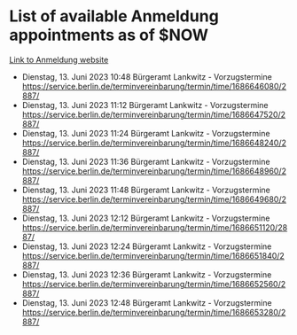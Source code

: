 # List of available Anmeldung appointments as of $NOW
[Link to Anmeldung website](https://service.berlin.de/terminvereinbarung/termin/tag.php?termin=1&anliegen[]=120686&dienstleisterlist=122210,122217,327316,122219,327312,122227,327314,122231,327346,122243,327348,122254,122252,329742,122260,329745,122262,329748,122271,327278,122273,327274,122277,327276,330436,122280,327294,122282,327290,122284,327292,122291,327270,122285,327266,122286,327264,122296,327268,150230,329760,122297,327286,122294,327284,122312,329763,122314,329775,122304,327330,122311,327334,122309,327332,317869,122281,327352,122279,329772,122283,122276,327324,122274,327326,122267,329766,122246,327318,122251,327320,122257,327322,122208,327298,122226,327300&herkunft=http%3A%2F%2Fservice.berlin.de%2Fdienstleistung%2F120686%2F)
- Dienstag, 13. Juni 2023 10:48 Bürgeramt Lankwitz - Vorzugstermine https://service.berlin.de/terminvereinbarung/termin/time/1686646080/2887/
- Dienstag, 13. Juni 2023 11:12 Bürgeramt Lankwitz - Vorzugstermine https://service.berlin.de/terminvereinbarung/termin/time/1686647520/2887/
- Dienstag, 13. Juni 2023 11:24 Bürgeramt Lankwitz - Vorzugstermine https://service.berlin.de/terminvereinbarung/termin/time/1686648240/2887/
- Dienstag, 13. Juni 2023 11:36 Bürgeramt Lankwitz - Vorzugstermine https://service.berlin.de/terminvereinbarung/termin/time/1686648960/2887/
- Dienstag, 13. Juni 2023 11:48 Bürgeramt Lankwitz - Vorzugstermine https://service.berlin.de/terminvereinbarung/termin/time/1686649680/2887/
- Dienstag, 13. Juni 2023 12:12 Bürgeramt Lankwitz - Vorzugstermine https://service.berlin.de/terminvereinbarung/termin/time/1686651120/2887/
- Dienstag, 13. Juni 2023 12:24 Bürgeramt Lankwitz - Vorzugstermine https://service.berlin.de/terminvereinbarung/termin/time/1686651840/2887/
- Dienstag, 13. Juni 2023 12:36 Bürgeramt Lankwitz - Vorzugstermine https://service.berlin.de/terminvereinbarung/termin/time/1686652560/2887/
- Dienstag, 13. Juni 2023 12:48 Bürgeramt Lankwitz - Vorzugstermine https://service.berlin.de/terminvereinbarung/termin/time/1686653280/2887/
